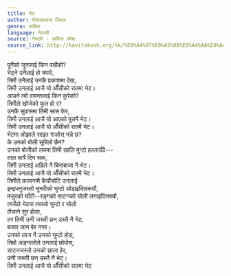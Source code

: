 ```yaml
---
title: भेट
author: गोपालप्रसाद रिमाल
genre: कविता
language: नेपाली
source: नेपाली - कविता कोश
source_link: http://kavitakosh.org/kk/%E0%A4%97%E0%A5%8B%E0%A4%AA%E0%A4%BE%E0%A4%B2%E0%A4%AA%E0%A5%8D%E0%A4%B0%E0%A4%B8%E0%A4%BE%E0%A4%A6_%E0%A4%B0%E0%A4%BF%E0%A4%AE%E0%A4%BE%E0%A4%B2
---
```


पूर्नेको जूनलाई किन पर्खेको?  
भेट्ने उनैलाई हो क्यारे,  
तिमी उनैलाई उनकै प्रकाशमा देख,  
तिमी उनलाई आजै यो औंँसीको रातमा भेट।  
आउने त्यो वसन्तलाई किन कुरेको?  
तिमीले खोजेको फुल हो र?  
उनकै सुवासमा तिमी सास फेर,  
तिमी उनलाई आजै यो आएको पुसमै भेट।  
तिमी उनलाई आजै यो औँसीको रातमै भेट।  
भेटमा ओझाले साइत गाओस् भन्ने छ?  
के उनको बोली सुरिलो छैन?  
उनको बोलीको लयमा तिमी खालि मुन्टो हल्लाउँदै---  
ताल मात्रै दिन सक,  
तिमी उनलाई अहिले नै बिनाबाजा नै भेट।  
तिमी उनलाई आजै यो औँसीको रातमै भेट।  
तिमीले कल्पनामै कैयौंचोटि उनलाई  
इन्द्रधनुजस्तो चुनरीको घुम्टो ओढाइदिसकयौ,  
मजुरको घाँटी--रङ्गको साटनको चोली लगाइदिसक्यौ,  
त्यसैले भेटमा त्यस्तो घुम्टो र चोलो  
लैजाने सुर होला,  
तर तिमी उनी जस्ती छन् उस्तै नै भेट,  
बजार जान बेर नगर।  
उनको लाज नै उनको घुम्टो होस्,  
तिम्रो अङ्गालोले उनलाई छोपोस्;  
साटनजस्तो उनको छाला हेर,  
उनी जस्ती छन् उस्तै नै भेट।  
तिमी उनलाई आजै यो औँसीको रातमा भेट
